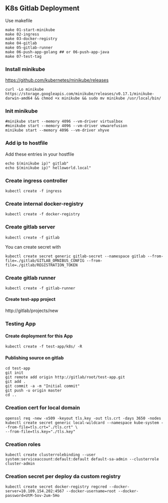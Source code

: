 ## K8s Gitlab Deployment

Use makefile
~~~
make 01-start-minikube
make 02-ingress
make 03-docker-registry
make 04-gitlab
make 05-gitlab-runner
make 06-push-app-golang ## or 06-push-app-java
make 07-test-tag
~~~
### Install minikube
https://github.com/kubernetes/minikube/releases
~~~
curl -Lo minikube https://storage.googleapis.com/minikube/releases/v0.17.1/minikube-darwin-amd64 && chmod +x minikube && sudo mv minikube /usr/local/bin/
~~~

### Init minikube
~~~
#minikube start --memory 4096 --vm-driver virtualbox
#minikube start --memory 4096 --vm-driver vmwarefusion
minikube start --memory 4096 --vm-driver xhyve
~~~

### Add ip to hostfile

Add these entries in your hostfile

~~~
echo $(minikube ip)" gitlab"
echo $(minikube ip)" helloworld.local"
~~~

### Create ingress controller
~~~
kubectl create -f ingress
~~~

### Create internal docker-registry
~~~
kubectl create -f docker-registry
~~~

### Create gitlab server
~~~
kubectl create -f gitlab
~~~

You can create secret with
~~~
kubectl create secret generic gitlab-secret --namespace gitlab --from-file=./gitlab/GITLAB_OMNIBUS_CONFIG --from-file=./gitlab/REGISTRATION_TOKEN
~~~

### Create gitlab runner
~~~
kubectl create -f gitlab-runner
~~~

#### Create test-app project

http://gitlab/projects/new

### Testing App

#### Create deployment for this App
~~~
kubectl create -f test-app/k8s/ -R
~~~

#### Publishing source on gitlab
~~~
cd test-app
git init
git remote add origin http://gitlab/root/test-app.git
git add .
git commit -a -m "Initial commit"
git push -u origin master
cd ..
~~~

### Creation cert for local domain
~~~
openssl req -new -x509 -keyout tls.key -out tls.crt -days 3650 -nodes
kubectl create secret generic local-wildcard --namespace kube-system --from-file=tls.crt="./tls.crt" \
--from-file=tls.key="./tls.key"
~~~

### Creation roles 
~~~
kubectl create clusterrolebinding --user system:serviceaccount:default:default default-sa-admin --clusterrole cluster-admin
~~~

### Creation secret per deploy da custom registry 
~~~
kubectl create secret docker-registry regcred --docker-server=10.109.154.202:4567 --docker-username=root --docker-password=UtM-5ov-2um-5Ho
~~~
